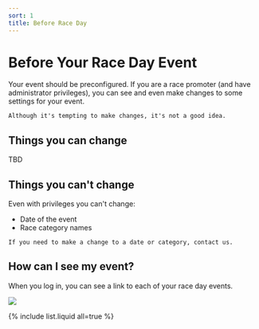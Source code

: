 ```yaml
---
sort: 1
title: Before Race Day
---
```


# Before Your Race Day Event
Your event should be preconfigured. If you are a race promoter (and have administrator privileges), you can see and even make changes to some settings for your event.

```note
Although it's tempting to make changes, it's not a good idea. 

```
## Things you can change

TBD

## Things you can't change

Even with privileges you can't change:
- Date of the event
- Race category names

```note
If you need to make a change to a date or category, contact us. 
```

## How can I see my event?

When you log in, you can see a link to each of your race day events. 

![](/assets/images/yr_event.png)

{% include list.liquid all=true %}
